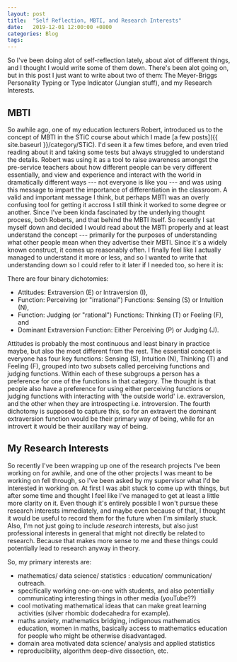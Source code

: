 ```yaml
---
layout: post
title:  "Self Reflection, MBTI, and Research Interests"
date:   2019-12-01 12:00:00 +0800
categories: Blog
tags: 
---
```


So I've been doing alot of self-reflection lately, about alot of different things, and I thought I would write some of them down. There's been alot going on, but in this post I just want to write about two of them: The Meyer-Briggs Personality Typing or Type Indicator (Jungian stuff), and my Research Interests. 

## MBTI 

So awhile ago, one of my education lecturers Robert, introduced us to the concept of MBTI in the STiC course about which I made [a few posts]({{ site.baseurl }}/category/STiC). I'd seen it a few times before, and even tried reading about it and taking some tests but always struggled to understand the details. Robert was using it as a tool to raise awareness amongst the pre-service teachers about how different people can be very different essentially, and view and experience and interact with the world in dramatically different ways --- not everyone is like you --- and was using this message to impart the importance of differentiation in the classroom. A valid and important message I think, but perhaps MBTI was an overly confusing tool for getting it accross I still think it worked to some degree or another. Since I've been kinda fascinated by the underlying thought process, both Roberts, and that behind the MBTI itself. So recently I sat myself down and decided I would read about the MBTI properly and at least understand the concept --- primarily for the purposes of understanding what other people mean when they advertise their MBTI. Since it's a widely known construct, it comes up reasonably often. I finally feel like I actually managed to understand it more or less, and so I wanted to write that understanding down so I could refer to it later if I needed too, so here it is:

There are four binary dichotomies:
 - Attitudes: Extraversion (E) or Intraversion (I),
 - Function: Perceiving (or "irrational") Functions: Sensing (S) or Intuition (N),
 - Function: Judging (or "rational") Functions: Thinking (T) or Feeling (F), and
 - Dominant Extraversion Function: Either Perceiving (P) or Judging (J). 

Attitudes is probably the most continuous and least binary in practice maybe, but also the most different from the rest. The essential concept is everyone has four key functions: Sensing (S), Intuition (N), Thinking (T) and Feeling (F), grouped into two subsets called perceiving functions and judging functions. Within each of these subgroups a person has a preference for one of the functions in that category. The thought is that people also have a preference for using either perceiving functions or judging functions with interacting with 'the outside world' i.e. extraversion, and the other when they are introspecting i.e. introversion. The fourth dichotomy is supposed to capture this, so for an extravert the dominant extraversion function would be their primary way of being, while for an introvert it would be their auxillary way of being.


## My Research Interests

So recently I've been wrapping up one of the research projects I've been working on for awhile, and one of the other projects I was meant to be working on fell through, so I've been asked by my supervisor what I'd be interested in working on. At first I was abit stuck to come up with things, but after some time and thought I feel like I've managed to get at least a little more clarity on it. Even though it's entirely possible I won't pursue these research interests immediately, and maybe even because of that, I thought it would be useful to record them for the future when I'm similarly stuck. Also, I'm not just going to include _research_ interests, but also just professional interests in general that might not directly be related to research. Because that makes more sense to me and these things could potentially lead to research anyway in theory.

So, my primary interests are:
 - mathematics/ data science/ statistics : education/ communication/ outreach.
 - specifically working one-on-one with students, and also potentially communicating interesting things in other media (youTube??)
 - cool motivating mathematical ideas that can make great learning activities (silver rhombic dodecahedra for example).
 - maths anxiety, mathematics bridging, indigenous mathematics education, women in maths, basically access to mathematics education for people who might be otherwise disadvantaged.
 - domain area motivated data science/ analysis and applied statistics
 - reproducibility, algorithm deep-dive dissection, etc.







